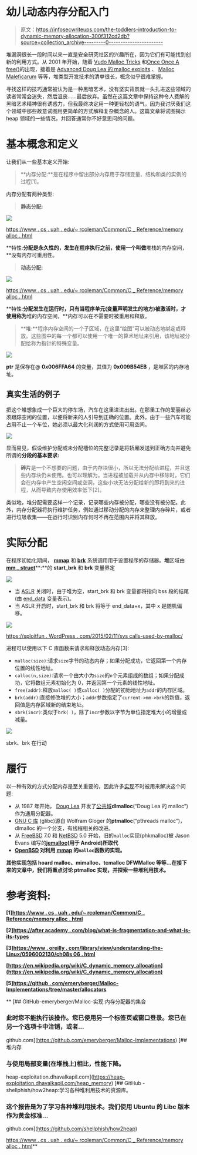 # 幼儿动态内存分配入门

> 原文：<https://infosecwriteups.com/the-toddlers-introduction-to-dynamic-memory-allocation-300f312cd2db?source=collection_archive---------0----------------------->

堆漏洞很长一段时间以来一直是安全研究社区的兴趣所在，因为它们有可能找到创新的利用方式。从 2001 年开始，随着 [Vudo Malloc Tricks](http://phrack.org/issues/57/8.html) 和[Once Once A free()](http://phrack.org/issues/57/9.html)的出现，接着是 [Advanced Doug Lea 的 malloc exploits](http://phrack.org/issues/61/6.html) 、 [Malloc Maleficarum](https://dl.packetstormsecurity.net/papers/attack/MallocMaleficarum.txt) 等等，堆类型开发技术的清单很长，概念似乎很难掌握。

寻找这样的技巧通常被认为是一种黑暗艺术，没有坚实背景就一头扎进这些领域的读者常常会迷失，然后沮丧……最后放弃。虽然在这篇文章中保持这种令人费解的黑暗艺术精神很有诱惑力，但我最终决定用一种更轻松的语气，因为我讨厌我们这个领域中那些故意试图用更简单的方式解释复杂概念的人。这篇文章将试图揭示 heap 领域的一些情况，并回答通常你不好意思问的问题。

# 基本概念和定义

让我们从一些基本定义开始:

> **内存分配:**是在程序中留出部分内存用于存储变量、结构和类的实例的过程[1]。

内存分配有两种类型:

> **静态分配:**

![](img/3522d1ceed0ca88bb225f8dac943f511.png)

[https://www . cs . uah . edu/~ rcoleman/Common/C _ Reference/memory alloc . html](https://www.cs.uah.edu/~rcoleman/Common/C_Reference/MemoryAlloc.html)

**特性:**分配是永久性的，发生在程序执行之前，使用一个叫做**堆栈的内存空间，**没有内存可重用性。

> **动态分配:**

![](img/40fb45e34ffa8b8ed6d2464f3d7ceee0.png)

[https://www . cs . uah . edu/~ rcoleman/Common/C _ Reference/memory alloc . html](https://www.cs.uah.edu/~rcoleman/Common/C_Reference/MemoryAlloc.html)

**特性:**分配发生在运行时，只有当程序单元(变量声明发生的地方)被激活时，才使用称为**堆的内存空间，**内存可以在不需要时被重用和释放。

> **堆:**程序内存空间的一个子区域，在这里“绘图”可以被动态地绑定或释放。这些图中的每一个都可以使用一个唯一的算术地址来引用，该地址被分配给称为指针的特殊变量。

![](img/3201a178ab324f3e1fd011e572707ee8.png)

**ptr** 是保存在@ **0x006FFA64** 的变量，其值为 **0x009B54EB** ，是堆区的内存地址。

## 真实生活的例子

把这个堆想象成一个巨大的停车场，汽车在这里进进出出。在那里工作的爱丽丝必须跟踪空闲的位置，以便将新来的人引导到正确的位置。此外，由于一些汽车可能占用不止一个车位，她必须以最大化利润的方式使用可用空间。

![](img/4652ef486c32f9c7f3c7acd2d0949def.png)

显而易见，假设维护分配或未分配槽位的完整记录是将轿厢发送到正确方向并避免所谓的**分段的基本要求:**

> **碎片**是一个不想要的问题，由于内存块很小，所以无法分配给进程，并且这些内存块仍未使用。也可以理解为，当进程被加载并从内存中移除时，它们会在内存中产生空闲空间或空洞，这些小块无法分配给新的即将到来的进程，从而导致内存使用效率低下[2]。

类似地，堆分配需要这样一个记录，记录哪些内存被分配，哪些没有被分配。此外，内存分配器将执行维护任务，例如通过移动分配的内存来整理内存碎片，或者进行垃圾收集——在运行时识别内存何时不再在范围内并将其释放。

# 实际分配

在程序初始化期间， [**mmap**](https://man7.org/linux/man-pages/man2/mmap.2.html) 和 [**brk**](https://man7.org/linux/man-pages/man2/brk.2.html) 系统调用用于设置程序的存储器。**堆**区域由[**mm _ struct**](https://github.com/torvalds/linux/blob/master/include/linux/mm_types.h)**:**的 **start_brk** 和 **brk** 变量界定

![](img/097708f7fbb69faefb474177aed92dd7.png)

*   当 [ASLR](http://en.wikipedia.org/wiki/Address_space_layout_randomization) 关闭时，由于堆为空，start_brk 和 brk 变量都将指向 bss 段的结尾(由 [end_data](https://github.com/torvalds/linux/blob/master/include/linux/mm_types.h) 变量表示)。
*   当 ASLR 开启时，start_brk 和 brk 将等于 end_data+x，其中 x 是随机偏移。

![](img/61da70549e8d7c7228f3ae8eb3283f55.png)

[https://sploitfun . WordPress . com/2015/02/11/sys calls-used-by-malloc/](https://sploitfun.wordpress.com/2015/02/11/syscalls-used-by-malloc/)

进程可以使用以下 C 库函数来请求和释放动态内存[3]:

*   `malloc(size)`:请求`size`字节的动态内存；如果分配成功，它返回第一个内存位置的线性地址。
*   `calloc(n,size)`:请求一个由大小为`size`的`n`个元素组成的数组；如果分配成功，它将数组元素初始化为 0，并返回第一个元素的线性地址。
*   `free(addr)`:释放`malloc( )`或`calloc( )`分配的初始地址为`addr`的内存区域。
*   `brk(addr)`:直接修改堆的大小；`addr`参数指定了`current->mm->brk`的新值，返回值是内存区域新的结束地址。
*   `sbrk(incr)`:类似于`brk( )`，除了`incr`参数以字节为单位指定堆大小的增量或减量。

![](img/0e7d04cffd2ebcbd601e2f36e92f862e.png)

sbrk、brk 在行动

# 履行

以一种有效的方式分配内存是至关重要的，因此许多[实现](https://github.com/emeryberger/Malloc-Implementations/tree/master/allocators)不时被用来解决这个问题:

*   从 1987 年开始， [Doug Lea](https://en.wikipedia.org/wiki/Doug_Lea) 开发了[公共域](https://en.wikipedia.org/wiki/Public_domain)**dlmalloc**(“Doug Lea 的 malloc”)作为通用分配器。
*   [GNU C 库](https://en.wikipedia.org/wiki/GNU_C_library) (glibc)源自 Wolfram Gloger 的**ptmalloc**(“pthreads malloc”)，dlmalloc 的一个分支，有线程相关的改进。
*   从 [FreeBSD](https://en.wikipedia.org/wiki/FreeBSD) 7.0 和 [NetBSD](https://en.wikipedia.org/wiki/NetBSD) 5.0 开始，旧的`malloc`实现(phkmalloc)被 Jason Evans 编写的[**jemalloc**](http://jemalloc.net/)**(用于 Android)所取代**
*   **[OpenBSD](https://en.wikipedia.org/wiki/OpenBSD) 对利用 [mmap](https://en.wikipedia.org/wiki/Mmap) 的`malloc`函数的实现。**

**其他实现包括 hoard malloc、mimalloc、tcmalloc DFWMalloc 等等…在接下来的文章中，我们将重点讨论 ptmalloc 实现，并探索一些堆利用技术。**

# **参考资料:**

**[1][https://www . cs . uah . edu/~ rcoleman/Common/C _ Reference/memory alloc . html](https://www.cs.uah.edu/~rcoleman/Common/C_Reference/MemoryAlloc.html)**

**[2][https://after academy . com/blog/what-is-fragmentation-and-what-is-its-types](https://afteracademy.com/blog/what-is-fragmentation-and-what-are-its-types)**

**[3][https://www . oreilly . com/library/view/understanding-the-Linux/0596002130/ch08s 06 . html](https://www.oreilly.com/library/view/understanding-the-linux/0596002130/ch08s06.html)**

**[https://en.wikipedia.org/wiki/C_dynamic_memory_allocation](https://en.wikipedia.org/wiki/C_dynamic_memory_allocation)**

**[5][https://github . com/emeryberger/Malloc-Implementations/tree/master/allocators](https://github.com/emeryberger/Malloc-Implementations/tree/master/allocators)**

**[](https://github.com/emeryberger/Malloc-Implementations) [## GitHub-emeryberger/Malloc-实现:内存分配器的集合

### 此时您不能执行该操作。您已使用另一个标签页或窗口登录。您已在另一个选项卡中注销，或者…

github.com](https://github.com/emeryberger/Malloc-Implementations) [](https://heap-exploitation.dhavalkapil.com/heap_memory) [## 堆内存

### 与使用局部变量(在堆栈上)相比，性能下降。

heap-exploitation.dhavalkapil.com](https://heap-exploitation.dhavalkapil.com/heap_memory) [](https://github.com/shellphish/how2heap) [## GitHub - shellphish/how2heap:学习各种堆利用技术的资源库。

### 这个报告是为了学习各种堆利用技术。我们使用 Ubuntu 的 Libc 版本作为黄金标准…

github.com](https://github.com/shellphish/how2heap) 

[https://www . cs . uah . edu/~ rcoleman/Common/C _ Reference/memory alloc . html](https://www.cs.uah.edu/~rcoleman/Common/C_Reference/MemoryAlloc.html)**